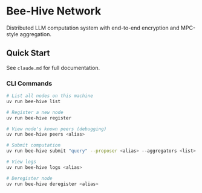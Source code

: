 # Bee-Hive Network

Distributed LLM computation system with end-to-end encryption and MPC-style aggregation.

## Quick Start

See `claude.md` for full documentation.

### CLI Commands

```bash
# List all nodes on this machine
uv run bee-hive list

# Register a new node
uv run bee-hive register

# View node's known peers (debugging)
uv run bee-hive peers <alias>

# Submit computation
uv run bee-hive submit "query" --proposer <alias> --aggregators <list> --targets <list> --deadline 30

# View logs
uv run bee-hive logs <alias>

# Deregister node
uv run bee-hive deregister <alias>
```